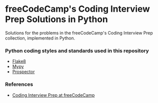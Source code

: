 <h1>freeCodeCamp's Coding Interview Prep Solutions in Python</h1>

<p>Solutions for the problems in the freeCodeCamp's Coding Interview Prep collection, implemented in Python.</p>

<h3>Python coding styles and standards used in this repository</h3>
<ul>
  <li><a href="https://github.com/PyCQA/flake8">
    Flake8
  </a></li>
  <li><a href="https://github.com/python/mypy">
    Mypy
  </a></li>
  <li><a href="https://pypi.org/project/prospector/">
    Prospector
  </a></li>
</ul>

<h3>References</h3>
<ul>
  <li><a href="https://www.freecodecamp.org/learn/coding-interview-prep/">
    Coding Interview Prep at freeCodeCamp
  </a></li>
</ul>
